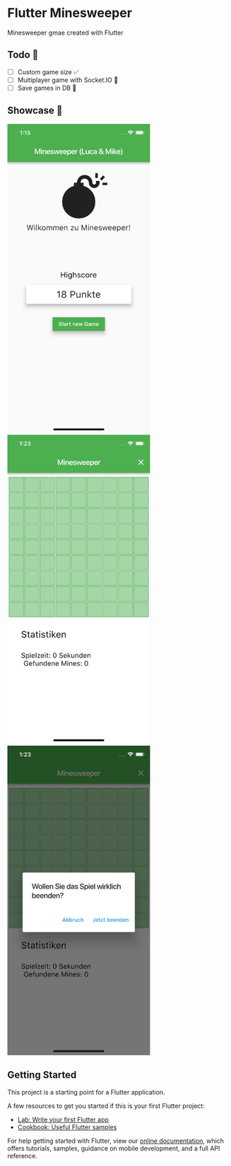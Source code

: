 # Flutter Minesweeper

Minesweeper gmae created with Flutter

## Todo 📌

- [ ] Custom game size ✅
- [ ] Multiplayer game with Socket.IO 🔗
- [ ] Save games in DB 📝

## Showcase 🎀

<img src="https://raw.githubusercontent.com/mikenussbaumer/Flutter-Minesweeper/master/screenshots/screenshot1.png" height=700> 
<img src="https://github.com/mikenussbaumer/Flutter-Minesweeper/blob/master/screenshots/screenshot2.png?raw=true" height=700>
<img src="https://github.com/mikenussbaumer/Flutter-Minesweeper/blob/master/screenshots/screenshot3.png?raw=true" height=700>

## Getting Started 

This project is a starting point for a Flutter application.

A few resources to get you started if this is your first Flutter project:

- [Lab: Write your first Flutter app](https://flutter.io/docs/get-started/codelab)
- [Cookbook: Useful Flutter samples](https://flutter.io/docs/cookbook)

For help getting started with Flutter, view our 
[online documentation](https://flutter.io/docs), which offers tutorials, 
samples, guidance on mobile development, and a full API reference.
